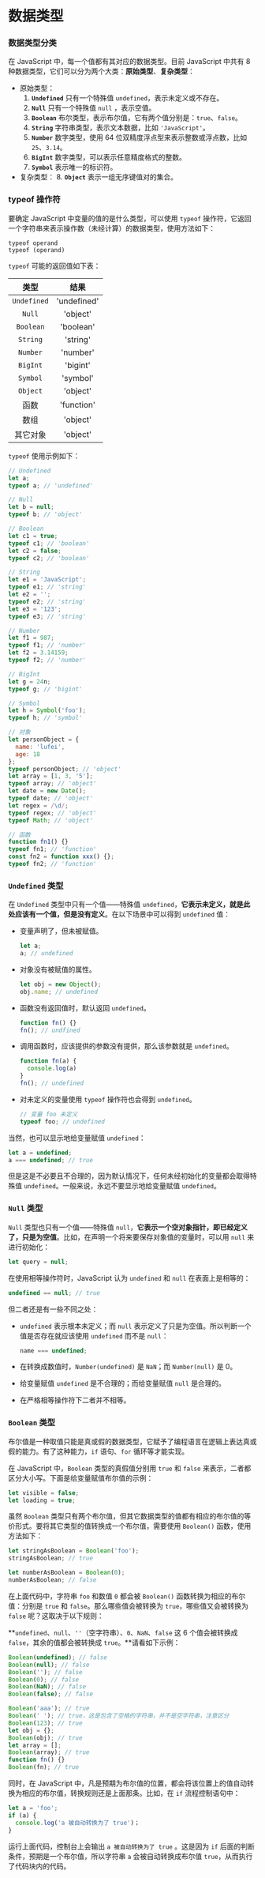 # 数据类型

### 数据类型分类

在 JavaScript 中，每一个值都有其对应的数据类型。目前 JavaScript 中共有 8 种数据类型，它们可以分为两个大类：**原始类型**、**复杂类型**：

- 原始类型：
  1. **`Undefined`** 只有一个特殊值 `undefined`，表示未定义或不存在。
  2. **`Null`** 只有一个特殊值 `null` ，表示空值。
  3. **`Boolean`** 布尔类型，表示布尔值，它有两个值分别是：`true`、`false`。
  4. **`String`** 字符串类型，表示文本数据，比如 `'JavaScript'`。
  5. **`Number`** 数字类型，使用 64 位双精度浮点型来表示整数或浮点数，比如 `25`、`3.14`。
  6. **`BigInt`** 数字类型，可以表示任意精度格式的整数。
  7. **`Symbol`** 表示唯一的标识符。
- 复杂类型：
  8. **`Object`** 表示一组无序键值对的集合。

### typeof 操作符

要确定 JavaScript 中变量的值的是什么类型，可以使用 `typeof` 操作符，它返回一个字符串来表示操作数（未经计算）的数据类型，使用方法如下：

```
typeof operand
typeof (operand)
```

`typeof` 可能的返回值如下表：

|    类型     |    结果     |
| :---------: | :---------: |
| `Undefined` | 'undefined' |
|   `Null`    |  'object'   |
|  `Boolean`  |  'boolean'  |
|  `String`   |  'string'   |
|  `Number`   |  'number'   |
|  `BigInt`   |  'bigint'   |
|  `Symbol`   |  'symbol'   |
|  `Object`   |  'object'   |
|    函数     | 'function'  |
|    数组     |  'object'   |
|  其它对象   |  'object'   |

`typeof` 使用示例如下：

```javascript
// Undefined
let a;
typeof a; // 'undefined'

// Null
let b = null;
typeof b; // 'object'

// Boolean
let c1 = true;
typeof c1; // 'boolean'
let c2 = false;
typeof c2; // 'boolean'

// String
let e1 = 'JavaScript';
typeof e1; // 'string'
let e2 = '';
typeof e2; // 'string'
let e3 = '123';
typeof e3; // 'string'

// Number
let f1 = 987;
typeof f1; // 'number'
let f2 = 3.14159;
typeof f2; // 'number'

// BigInt
let g = 24n;
typeof g; // 'bigint'

// Symbol
let h = Symbol('foo');
typeof h; // 'symbol'

// 对象
let personObject = {
  name: 'lufei',
  age: 18
};
typeof personObject; // 'object'
let array = [1, 3, '5'];
typeof array; // 'object'
let date = new Date();
typeof date; // 'object'
let regex = /\d/;
typeof regex; // 'object'
typeof Math; // 'object'

// 函数
function fn1() {}
typeof fn1; // 'function'
const fn2 = function xxx() {};
typeof fn2; // 'function'
```

### `Undefined` 类型

在 `Undefined` 类型中只有一个值——特殊值 `undefined`，**它表示未定义，就是此处应该有一个值，但是没有定义**。在以下场景中可以得到 `undefined` 值：

- 变量声明了，但未被赋值。

  ```javascript
  let a;
  a; // undefined
  ```

- 对象没有被赋值的属性。

  ```javascript
  let obj = new Object();
  obj.name; // undefined
  ```

- 函数没有返回值时，默认返回 `undefined`。

  ```javascript
  function fn() {}
  fn(); // undfined
  ```

- 调用函数时，应该提供的参数没有提供，那么该参数就是 `undefined`。

  ```javascript
  function fn(a) {
    console.log(a)
  }
  fn(); // undefined
  ```

- 对未定义的变量使用 `typeof` 操作符也会得到 `undefined`。

  ```javascript
  // 变量 foo 未定义
  typeof foo; // undefined
  ```

当然，也可以显示地给变量赋值 `undefined`：

```javascript
let a = undefined;
a === undefined; // true
```

但是这是不必要且不合理的，因为默认情况下，任何未经初始化的变量都会取得特殊值 `undefined`。一般来说，永远不要显示地给变量赋值 `undefined`。

### `Null` 类型

`Null` 类型也只有一个值——特殊值 `null`，**它表示一个空对象指针，即已经定义了，只是为空值**。比如，在声明一个将来要保存对象值的变量时，可以用 `null` 来进行初始化：

```javascript
let query = null;
```

在使用相等操作符时，JavaScript 认为 `undefined` 和 `null` 在表面上是相等的：

```javascript
undefined == null; // true
```

但二者还是有一些不同之处：

- `undefined` 表示根本未定义；而 `null` 表示定义了只是为空值。所以判断一个值是否存在就应该使用 `undefined` 而不是 `null`：

  ```javascript
  name === undefined;
  ```

- 在转换成数值时，`Number(undefined)` 是 `NaN`；而 `Number(null)` 是 0。

- 给变量赋值 `undefined` 是不合理的；而给变量赋值 `null` 是合理的。

- 在严格相等操作符下二者并不相等。

### `Boolean` 类型

布尔值是一种取值只能是真或假的数据类型，它赋予了编程语言在逻辑上表达真或假的能力。有了这种能力，`if` 语句、`for` 循环等才能实现。

在 JavaScript 中，`Boolean` 类型的真假值分别用 `true` 和 `false` 来表示，二者都区分大小写。下面是给变量赋值布尔值的示例：

```javascript
let visible = false;
let loading = true;
```

虽然 `Boolean` 类型只有两个布尔值，但其它数据类型的值都有相应的布尔值的等价形式。要将其它类型的值转换成一个布尔值，需要使用 `Boolean()` 函数，使用方法如下：

```javascript
let stringAsBoolean = Boolean('foo');
stringAsBoolean; // true

let numberAsBoolean = Boolean(0);
numberAsBoolean; // false
```

在上面代码中，字符串 `foo` 和数值 `0` 都会被 `Boolean()` 函数转换为相应的布尔值：分别是 `true` 和 `false`。那么哪些值会被转换为 `true`，哪些值又会被转换为 `false` 呢？这取决于以下规则：

**`undefined`、`null`、`''`（空字符串）、`0`、`NaN`、`false` 这 6 个值会被转换成 `false`，其余的值都会被转换成 `true`。**请看如下示例：

```javascript
Boolean(undefined); // false
Boolean(null); // false
Boolean(''); // false
Boolean(0); // false
Boolean(NaN); // false
Boolean(false); // false

Boolean('aaa'); // true
Boolean(' '); // true，这是包含了空格的字符串，并不是空字符串，注意区分
Boolean(123); // true
let obj = {};
Boolean(obj); // true
let array = [];
Boolean(array); // true
function fn() {}
Boolean(fn); // true
```

同时，在 JavaScript 中，凡是预期为布尔值的位置，都会将该位置上的值自动转换为相应的布尔值，转换规则还是上面那条。比如，在 `if` 流程控制语句中：

```javascript
let a = 'foo';
if (a) {
  console.log('a 被自动转换为了 true')；
}
```

运行上面代码，控制台上会输出 `a 被自动转换为了 true` 。这是因为 `if` 后面的判断条件，预期是一个布尔值，所以字符串 `a` 会被自动转换成布尔值 `true`，从而执行了代码块内的代码。



